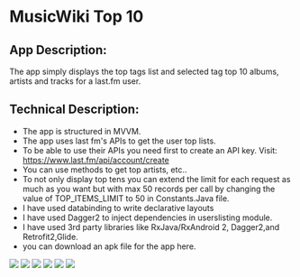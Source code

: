 # MusicWiki Top 10

## App Description:
The app simply displays the top tags list and selected tag top 10 albums, artists and tracks for a last.fm user.

## Technical Description:
*	The app is structured in MVVM.
* The app uses last fm's APIs to get the user top lists.
*	To be able to use their APIs you need first to create an API key.
  Visit: https://www.last.fm/api/account/create
*	You can use methods to get top artists,  etc..
*	To not only display top tens you can extend the limit for each request as much as you want but with max 50 records per call by changing the value of TOP_ITEMS_LIMIT to 50 in Constants.Java file.
*	I have used databinding to write declarative layouts
*	I have used Dagger2 to inject dependencies in userslisting module.
*	I have used 3rd party libraries like RxJava/RxAndroid 2, Dagger2,and Retrofit2,Glide.
*	you can download an apk file for the app here.

![](images/screenshot1.png)
![](images/screenshot2.png)
![](images/screenshot3.png)
![](images/screenshot4.png)
![](images/screenshot5.png)
![](images/screenshot6.png)
